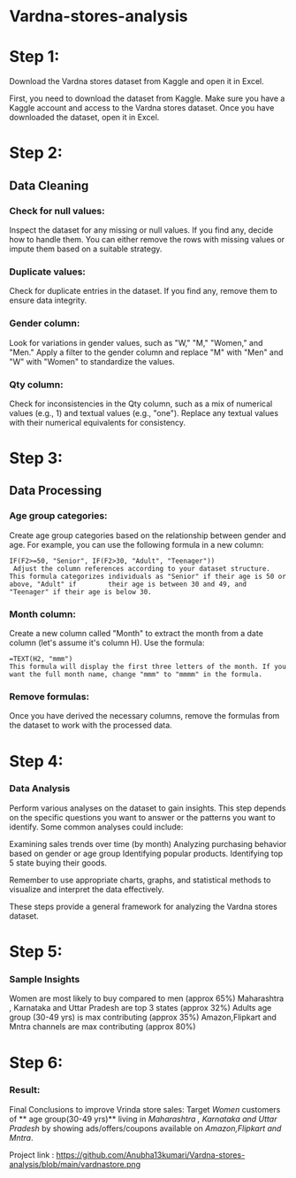 # Vardna-stores-analysis
   
# Step 1:
Download the Vardna stores dataset from Kaggle and open it in Excel.

   First, you need to download the dataset from Kaggle. Make sure you have a Kaggle account and access to the Vardna stores dataset. Once you have downloaded the dataset, open it in Excel.

# Step 2: 
## Data Cleaning

### Check for null values:
Inspect the dataset for any missing or null values. If you find any, decide how to handle them. You can either remove the rows with missing values or impute       them based on a suitable strategy.

### Duplicate values:
 Check for duplicate entries in the dataset. If you find any, remove them to ensure data integrity.

### Gender column:
Look for variations in gender values, such as "W," "M," "Women," and "Men." Apply a filter to the gender column and replace "M" with "Men" and "W" with           "Women" to standardize the values.

### Qty column:
 Check for inconsistencies in the Qty column, such as a mix of numerical values (e.g., 1) and textual values (e.g., "one"). Replace any textual values with         their numerical equivalents for consistency.

# Step 3:
## Data Processing

### Age group categories:
Create age group categories based on the relationship between gender and age. For example, you can use the following formula in a new column:

	IF(F2>=50, "Senior", IF(F2>30, "Adult", "Teenager"))
     Adjust the column references according to your dataset structure. This formula categorizes individuals as "Senior" if their age is 50 or above, "Adult" if        their age is between 30 and 49, and "Teenager" if their age is below 30.

### Month column:
 Create a new column called "Month" to extract the month from a date column (let's assume it's column H). Use the formula:
 		
   
   	=TEXT(H2, "mmm")
    This formula will display the first three letters of the month. If you want the full month name, change "mmm" to "mmmm" in the formula.

### Remove formulas:
 Once you have derived the necessary columns, remove the formulas from the dataset to work with the processed data.

# Step 4:
### Data Analysis

Perform various analyses on the dataset to gain insights. This step depends on the specific questions you want to answer or the patterns you want to identify.     Some common analyses could include:

   Examining sales trends over time (by month)
    Analyzing purchasing behavior based on gender or age group
    Identifying popular products.
    Identifying top 5 state buying their goods.


Remember to use appropriate charts, graphs, and statistical methods to visualize and interpret the data effectively.

These steps provide a general framework for analyzing the Vardna stores dataset.


# Step 5:
### Sample Insights
Women are most likely to buy compared to men (approx 65%)
Maharashtra , Karnataka and Uttar Pradesh are top 3 states (approx 32%)
Adults age group (30-49 yrs)  is max contributing (approx 35%)
Amazon,Flipkart and Mntra channels are max contributing (approx 80%)

# Step 6:
### Result:
   Final Conclusions to  improve Vrinda store sales:
	      Target *Women* customers of ** age group(30-49 yrs)** living in *Maharashtra , Karnataka and Uttar Pradesh* by showing ads/offers/coupons available on *Amazon,Flipkart and Mntra*.


Project link : https://github.com/Anubha13kumari/Vardna-stores-analysis/blob/main/vardnastore.png
